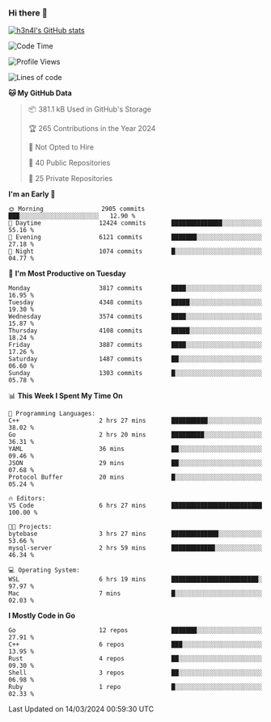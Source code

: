 ### Hi there 👋

[![h3n4l's GitHub stats](https://github-readme-stats.vercel.app/api?username=h3n4l&count_private=true&show_icons=true&theme=radical)](https://github.com/h3n4l/github-readme-stats)

<!--START_SECTION:waka-->
![Code Time](http://img.shields.io/badge/Code%20Time-1%2C850%20hrs%207%20mins-blue)

![Profile Views](http://img.shields.io/badge/Profile%20Views-0-blue)

![Lines of code](https://img.shields.io/badge/From%20Hello%20World%20I%27ve%20Written-6.6%20million%20lines%20of%20code-blue)

**🐱 My GitHub Data** 

> 📦 381.1 kB Used in GitHub's Storage 
 > 
> 🏆 265 Contributions in the Year 2024
 > 
> 🚫 Not Opted to Hire
 > 
> 📜 40 Public Repositories 
 > 
> 🔑 25 Private Repositories 
 > 
**I'm an Early 🐤** 

```text
🌞 Morning                2905 commits        ███░░░░░░░░░░░░░░░░░░░░░░   12.90 % 
🌆 Daytime                12424 commits       ██████████████░░░░░░░░░░░   55.16 % 
🌃 Evening                6121 commits        ███████░░░░░░░░░░░░░░░░░░   27.18 % 
🌙 Night                  1074 commits        █░░░░░░░░░░░░░░░░░░░░░░░░   04.77 % 
```
📅 **I'm Most Productive on Tuesday** 

```text
Monday                   3817 commits        ████░░░░░░░░░░░░░░░░░░░░░   16.95 % 
Tuesday                  4348 commits        █████░░░░░░░░░░░░░░░░░░░░   19.30 % 
Wednesday                3574 commits        ████░░░░░░░░░░░░░░░░░░░░░   15.87 % 
Thursday                 4108 commits        █████░░░░░░░░░░░░░░░░░░░░   18.24 % 
Friday                   3887 commits        ████░░░░░░░░░░░░░░░░░░░░░   17.26 % 
Saturday                 1487 commits        ██░░░░░░░░░░░░░░░░░░░░░░░   06.60 % 
Sunday                   1303 commits        █░░░░░░░░░░░░░░░░░░░░░░░░   05.78 % 
```


📊 **This Week I Spent My Time On** 

```text
💬 Programming Languages: 
C++                      2 hrs 27 mins       ██████████░░░░░░░░░░░░░░░   38.02 % 
Go                       2 hrs 20 mins       █████████░░░░░░░░░░░░░░░░   36.31 % 
YAML                     36 mins             ██░░░░░░░░░░░░░░░░░░░░░░░   09.46 % 
JSON                     29 mins             ██░░░░░░░░░░░░░░░░░░░░░░░   07.68 % 
Protocol Buffer          20 mins             █░░░░░░░░░░░░░░░░░░░░░░░░   05.24 % 

🔥 Editors: 
VS Code                  6 hrs 27 mins       █████████████████████████   100.00 % 

🐱‍💻 Projects: 
bytebase                 3 hrs 27 mins       █████████████░░░░░░░░░░░░   53.66 % 
mysql-server             2 hrs 59 mins       ████████████░░░░░░░░░░░░░   46.34 % 

💻 Operating System: 
WSL                      6 hrs 19 mins       ████████████████████████░   97.97 % 
Mac                      7 mins              █░░░░░░░░░░░░░░░░░░░░░░░░   02.03 % 
```

**I Mostly Code in Go** 

```text
Go                       12 repos            ███████░░░░░░░░░░░░░░░░░░   27.91 % 
C++                      6 repos             ███░░░░░░░░░░░░░░░░░░░░░░   13.95 % 
Rust                     4 repos             ██░░░░░░░░░░░░░░░░░░░░░░░   09.30 % 
Shell                    3 repos             ██░░░░░░░░░░░░░░░░░░░░░░░   06.98 % 
Ruby                     1 repo              █░░░░░░░░░░░░░░░░░░░░░░░░   02.33 % 
```




 Last Updated on 14/03/2024 00:59:30 UTC
<!--END_SECTION:waka-->

